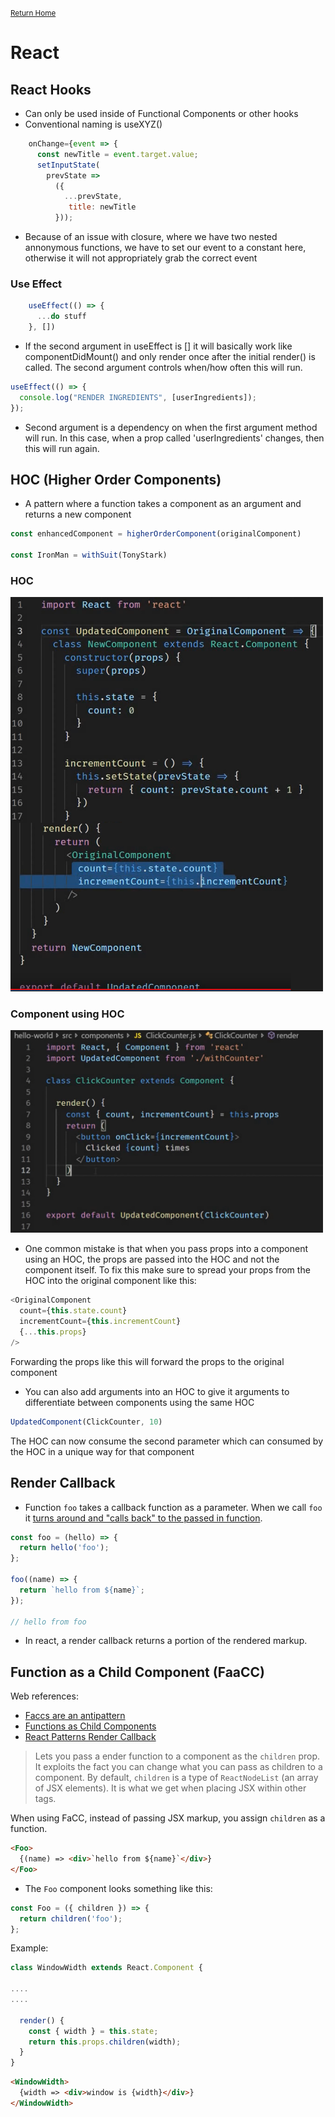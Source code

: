<small>[Return Home](./../../README.md)</small>

# React

## React Hooks

- Can only be used inside of Functional Components or other hooks
- Conventional naming is useXYZ()

```javascript
    onChange={event => {
      const newTitle = event.target.value;
      setInputState(
        prevState =>
          ({
            ...prevState,
             title: newTitle
          }));
```

- Because of an issue with closure, where we have two nested annonymous functions, we have to set our event to a constant here, otherwise it will not appropriately grab the correct event

### Use Effect

```javascript
    useEffect(() => {
      ...do stuff
    }, [])
```

- If the second argument in useEffect is [] it will basically work like componentDidMount() and only render once after the initial render() is called. The second argument controls when/how often this will run.

```javascript
useEffect(() => {
  console.log("RENDER INGREDIENTS", [userIngredients]);
});
```

- Second argument is a dependency on when the first argument method will run. In this case, when a prop called 'userIngredients' changes, then this will run again.

## HOC (Higher Order Components)
* A pattern where a function takes a component as an argument and returns a new component
```javascript
const enhancedComponent = higherOrderComponent(originalComponent)

const IronMan = withSuit(TonyStark)
```
### HOC
<img src="../.././images/hocComponent.png" width="500px">
<br/>

### Component using HOC
<img src="../.././images/componentWithHoc.png" width="500px">

* One common mistake is that when you pass props into a component using an HOC, the props are passed into the HOC and not the component itself. To fix this make sure to spread your props from the HOC into the original component like this:

```javascript
<OriginalComponent
  count={this.state.count}
  incrementCount={this.incrementCount}
  {...this.props}
/>
```
Forwarding the props like this will forward the props to the original component

* You can also add arguments into an HOC to give it arguments to differentiate between components using the same HOC
```javascript
UpdatedComponent(ClickCounter, 10)
```
The HOC can now consume the second parameter which can consumed by the HOC in a unique way for that component

## Render Callback

* Function `foo` takes a callback function as a parameter. When we call `foo` it <u>turns around and "calls back" to the passed in function</u>.
```javascript 
const foo = (hello) => {
  return hello('foo');
};

foo((name) => {
  return `hello from ${name}`;
});

// hello from foo
```

* In react, a render callback returns a portion of the rendered markup. 


## Function as a Child Component (FaaCC)
Web references: 
* [Faccs are an antipattern](https://americanexpress.io/faccs-are-an-antipattern/)
* [Functions as Child Components](https://medium.com/merrickchristensen/function-as-child-components-5f3920a9ace9)
* [React Patterns Render Callback](https://reactpatterns.com/#render-callback)

>Lets you pass a ender function to a component as the `children` prop. 
It exploits the fact you can change what you can pass as children to a component. By default, `children` is a type of `ReactNodeList` (an array of JSX elements). It is what we get when placing JSX within other tags.

When using FaCC, instead of passing JSX markup, you assign `children` as a function.
```html
<Foo>
  {(name) => <div>`hello from ${name}`</div>}
</Foo>
```
* The `Foo` component looks something like this:
```javascript
const Foo = ({ children }) => {
  return children('foo');
};
```

Example:
```javascript
class WindowWidth extends React.Component {

....
....
  
  render() {
    const { width } = this.state;
    return this.props.children(width);
  }
}
```
```html
<WindowWidth>
  {width => <div>window is {width}</div>}
</WindowWidth>
```
